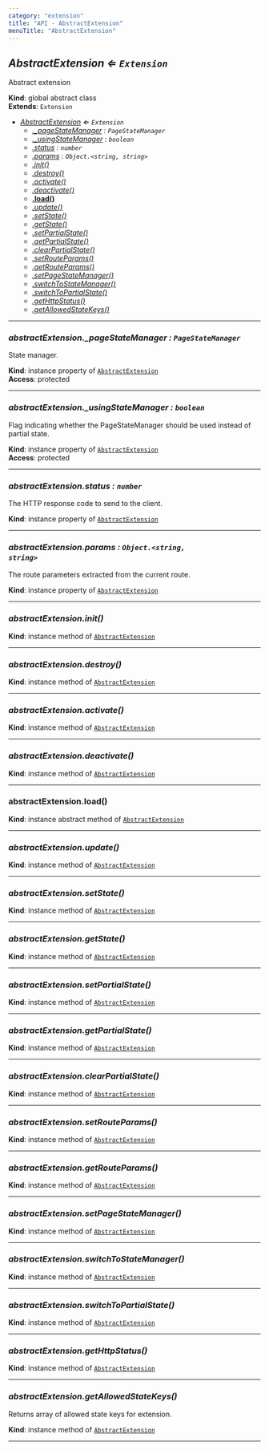 ```yaml
---
category: "extension"
title: "API - AbstractExtension"
menuTitle: "AbstractExtension"
---
```


## *AbstractExtension ⇐ <code>Extension</code>*&nbsp;<a name="AbstractExtension" href="https://github.com/seznam/ima/blob/v17.7.4/packages/core/src/extension/AbstractExtension.js#L11" target="_blank"><span class="icon"><i class="fas fa-external-link-alt fa-xs"></i></span></a>
Abstract extension

**Kind**: global abstract class  
**Extends**: <code>Extension</code>  

* *[AbstractExtension](#AbstractExtension) ⇐ <code>Extension</code>*
    * *[._pageStateManager](#AbstractExtension+_pageStateManager) : <code>PageStateManager</code>*
    * *[._usingStateManager](#AbstractExtension+_usingStateManager) : <code>boolean</code>*
    * *[.status](#AbstractExtension+status) : <code>number</code>*
    * *[.params](#AbstractExtension+params) : <code>Object.&lt;string, string&gt;</code>*
    * *[.init()](#AbstractExtension+init)*
    * *[.destroy()](#AbstractExtension+destroy)*
    * *[.activate()](#AbstractExtension+activate)*
    * *[.deactivate()](#AbstractExtension+deactivate)*
    * **[.load()](#AbstractExtension+load)**
    * *[.update()](#AbstractExtension+update)*
    * *[.setState()](#AbstractExtension+setState)*
    * *[.getState()](#AbstractExtension+getState)*
    * *[.setPartialState()](#AbstractExtension+setPartialState)*
    * *[.getPartialState()](#AbstractExtension+getPartialState)*
    * *[.clearPartialState()](#AbstractExtension+clearPartialState)*
    * *[.setRouteParams()](#AbstractExtension+setRouteParams)*
    * *[.getRouteParams()](#AbstractExtension+getRouteParams)*
    * *[.setPageStateManager()](#AbstractExtension+setPageStateManager)*
    * *[.switchToStateManager()](#AbstractExtension+switchToStateManager)*
    * *[.switchToPartialState()](#AbstractExtension+switchToPartialState)*
    * *[.getHttpStatus()](#AbstractExtension+getHttpStatus)*
    * *[.getAllowedStateKeys()](#AbstractExtension+getAllowedStateKeys)*


* * *

### *abstractExtension.\_pageStateManager : <code>PageStateManager</code>*&nbsp;<a name="AbstractExtension+_pageStateManager" href="https://github.com/seznam/ima/blob/v17.7.4/packages/core/src/extension/AbstractExtension.js#L20" target="_blank"><span class="icon"><i class="fas fa-external-link-alt fa-xs"></i></span></a>
State manager.

**Kind**: instance property of [<code>AbstractExtension</code>](#AbstractExtension)  
**Access**: protected  

* * *

### *abstractExtension.\_usingStateManager : <code>boolean</code>*&nbsp;<a name="AbstractExtension+_usingStateManager" href="https://github.com/seznam/ima/blob/v17.7.4/packages/core/src/extension/AbstractExtension.js#L29" target="_blank"><span class="icon"><i class="fas fa-external-link-alt fa-xs"></i></span></a>
Flag indicating whether the PageStateManager should be used instead
of partial state.

**Kind**: instance property of [<code>AbstractExtension</code>](#AbstractExtension)  
**Access**: protected  

* * *

### *abstractExtension.status : <code>number</code>*&nbsp;<a name="AbstractExtension+status" href="https://github.com/seznam/ima/blob/v17.7.4/packages/core/src/extension/AbstractExtension.js#L36" target="_blank"><span class="icon"><i class="fas fa-external-link-alt fa-xs"></i></span></a>
The HTTP response code to send to the client.

**Kind**: instance property of [<code>AbstractExtension</code>](#AbstractExtension)  

* * *

### *abstractExtension.params : <code>Object.&lt;string, string&gt;</code>*&nbsp;<a name="AbstractExtension+params" href="https://github.com/seznam/ima/blob/v17.7.4/packages/core/src/extension/AbstractExtension.js#L43" target="_blank"><span class="icon"><i class="fas fa-external-link-alt fa-xs"></i></span></a>
The route parameters extracted from the current route.

**Kind**: instance property of [<code>AbstractExtension</code>](#AbstractExtension)  

* * *

### *abstractExtension.init()*&nbsp;<a name="AbstractExtension+init" href="https://github.com/seznam/ima/blob/v17.7.4/packages/core/src/extension/AbstractExtension.js#L51" target="_blank"><span class="icon"><i class="fas fa-external-link-alt fa-xs"></i></span></a>
**Kind**: instance method of [<code>AbstractExtension</code>](#AbstractExtension)  

* * *

### *abstractExtension.destroy()*&nbsp;<a name="AbstractExtension+destroy" href="https://github.com/seznam/ima/blob/v17.7.4/packages/core/src/extension/AbstractExtension.js#L56" target="_blank"><span class="icon"><i class="fas fa-external-link-alt fa-xs"></i></span></a>
**Kind**: instance method of [<code>AbstractExtension</code>](#AbstractExtension)  

* * *

### *abstractExtension.activate()*&nbsp;<a name="AbstractExtension+activate" href="https://github.com/seznam/ima/blob/v17.7.4/packages/core/src/extension/AbstractExtension.js#L61" target="_blank"><span class="icon"><i class="fas fa-external-link-alt fa-xs"></i></span></a>
**Kind**: instance method of [<code>AbstractExtension</code>](#AbstractExtension)  

* * *

### *abstractExtension.deactivate()*&nbsp;<a name="AbstractExtension+deactivate" href="https://github.com/seznam/ima/blob/v17.7.4/packages/core/src/extension/AbstractExtension.js#L66" target="_blank"><span class="icon"><i class="fas fa-external-link-alt fa-xs"></i></span></a>
**Kind**: instance method of [<code>AbstractExtension</code>](#AbstractExtension)  

* * *

### **abstractExtension.load()**&nbsp;<a name="AbstractExtension+load" href="https://github.com/seznam/ima/blob/v17.7.4/packages/core/src/extension/AbstractExtension.js#L72" target="_blank"><span class="icon"><i class="fas fa-external-link-alt fa-xs"></i></span></a>
**Kind**: instance abstract method of [<code>AbstractExtension</code>](#AbstractExtension)  

* * *

### *abstractExtension.update()*&nbsp;<a name="AbstractExtension+update" href="https://github.com/seznam/ima/blob/v17.7.4/packages/core/src/extension/AbstractExtension.js#L82" target="_blank"><span class="icon"><i class="fas fa-external-link-alt fa-xs"></i></span></a>
**Kind**: instance method of [<code>AbstractExtension</code>](#AbstractExtension)  

* * *

### *abstractExtension.setState()*&nbsp;<a name="AbstractExtension+setState" href="https://github.com/seznam/ima/blob/v17.7.4/packages/core/src/extension/AbstractExtension.js#L89" target="_blank"><span class="icon"><i class="fas fa-external-link-alt fa-xs"></i></span></a>
**Kind**: instance method of [<code>AbstractExtension</code>](#AbstractExtension)  

* * *

### *abstractExtension.getState()*&nbsp;<a name="AbstractExtension+getState" href="https://github.com/seznam/ima/blob/v17.7.4/packages/core/src/extension/AbstractExtension.js#L98" target="_blank"><span class="icon"><i class="fas fa-external-link-alt fa-xs"></i></span></a>
**Kind**: instance method of [<code>AbstractExtension</code>](#AbstractExtension)  

* * *

### *abstractExtension.setPartialState()*&nbsp;<a name="AbstractExtension+setPartialState" href="https://github.com/seznam/ima/blob/v17.7.4/packages/core/src/extension/AbstractExtension.js#L109" target="_blank"><span class="icon"><i class="fas fa-external-link-alt fa-xs"></i></span></a>
**Kind**: instance method of [<code>AbstractExtension</code>](#AbstractExtension)  

* * *

### *abstractExtension.getPartialState()*&nbsp;<a name="AbstractExtension+getPartialState" href="https://github.com/seznam/ima/blob/v17.7.4/packages/core/src/extension/AbstractExtension.js#L121" target="_blank"><span class="icon"><i class="fas fa-external-link-alt fa-xs"></i></span></a>
**Kind**: instance method of [<code>AbstractExtension</code>](#AbstractExtension)  

* * *

### *abstractExtension.clearPartialState()*&nbsp;<a name="AbstractExtension+clearPartialState" href="https://github.com/seznam/ima/blob/v17.7.4/packages/core/src/extension/AbstractExtension.js#L128" target="_blank"><span class="icon"><i class="fas fa-external-link-alt fa-xs"></i></span></a>
**Kind**: instance method of [<code>AbstractExtension</code>](#AbstractExtension)  

* * *

### *abstractExtension.setRouteParams()*&nbsp;<a name="AbstractExtension+setRouteParams" href="https://github.com/seznam/ima/blob/v17.7.4/packages/core/src/extension/AbstractExtension.js#L135" target="_blank"><span class="icon"><i class="fas fa-external-link-alt fa-xs"></i></span></a>
**Kind**: instance method of [<code>AbstractExtension</code>](#AbstractExtension)  

* * *

### *abstractExtension.getRouteParams()*&nbsp;<a name="AbstractExtension+getRouteParams" href="https://github.com/seznam/ima/blob/v17.7.4/packages/core/src/extension/AbstractExtension.js#L142" target="_blank"><span class="icon"><i class="fas fa-external-link-alt fa-xs"></i></span></a>
**Kind**: instance method of [<code>AbstractExtension</code>](#AbstractExtension)  

* * *

### *abstractExtension.setPageStateManager()*&nbsp;<a name="AbstractExtension+setPageStateManager" href="https://github.com/seznam/ima/blob/v17.7.4/packages/core/src/extension/AbstractExtension.js#L149" target="_blank"><span class="icon"><i class="fas fa-external-link-alt fa-xs"></i></span></a>
**Kind**: instance method of [<code>AbstractExtension</code>](#AbstractExtension)  

* * *

### *abstractExtension.switchToStateManager()*&nbsp;<a name="AbstractExtension+switchToStateManager" href="https://github.com/seznam/ima/blob/v17.7.4/packages/core/src/extension/AbstractExtension.js#L156" target="_blank"><span class="icon"><i class="fas fa-external-link-alt fa-xs"></i></span></a>
**Kind**: instance method of [<code>AbstractExtension</code>](#AbstractExtension)  

* * *

### *abstractExtension.switchToPartialState()*&nbsp;<a name="AbstractExtension+switchToPartialState" href="https://github.com/seznam/ima/blob/v17.7.4/packages/core/src/extension/AbstractExtension.js#L163" target="_blank"><span class="icon"><i class="fas fa-external-link-alt fa-xs"></i></span></a>
**Kind**: instance method of [<code>AbstractExtension</code>](#AbstractExtension)  

* * *

### *abstractExtension.getHttpStatus()*&nbsp;<a name="AbstractExtension+getHttpStatus" href="https://github.com/seznam/ima/blob/v17.7.4/packages/core/src/extension/AbstractExtension.js#L170" target="_blank"><span class="icon"><i class="fas fa-external-link-alt fa-xs"></i></span></a>
**Kind**: instance method of [<code>AbstractExtension</code>](#AbstractExtension)  

* * *

### *abstractExtension.getAllowedStateKeys()*&nbsp;<a name="AbstractExtension+getAllowedStateKeys" href="https://github.com/seznam/ima/blob/v17.7.4/packages/core/src/extension/AbstractExtension.js#L179" target="_blank"><span class="icon"><i class="fas fa-external-link-alt fa-xs"></i></span></a>
Returns array of allowed state keys for extension.

**Kind**: instance method of [<code>AbstractExtension</code>](#AbstractExtension)  

* * *


